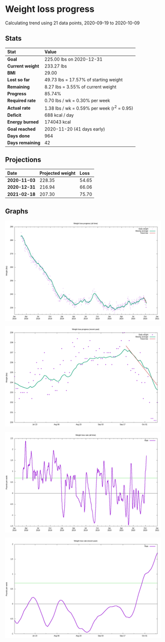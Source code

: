 # Weight loss progress

Calculating trend using 21 data points, 2020-09-19 to 2020-10-09

## Stats

Stat|Value
:-|:-
**Goal**|225.00 lbs on 2020-12-31
**Current weight**|233.27 lbs
**BMI**|29.00
**Lost so far**|49.73 lbs = 17.57% of starting weight
**Remaining**|8.27 lbs =  3.55% of current  weight
**Progress**|85.74%
**Required rate**|0.70 lbs / wk = 0.30% per week
**Actual rate**|1.38 lbs / wk = 0.59% per week  (r<sup>2</sup> = 0.95)
**Deficit**|688 kcal / day
**Energy burned**|174043 kcal
**Goal reached**|2020-11-20 (41 days early)
**Days done**|964
**Days remaining**|42

## Projections

Date|Projected weight|Loss
:-|:-|:-
**2020-11-03**|228.35|54.65
**2020-12-31**|216.94|66.06
**2021-02-18**|207.30|75.70

## Graphs

![](weight-graph-alltime.png)

![](weight-graph-recent.png)

![](rate-graph-alltime.png)

![](rate-graph-recent.png)

